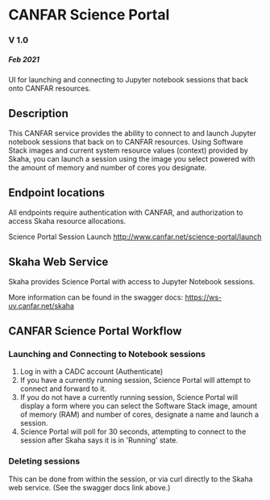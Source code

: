 # CANFAR Science Portal
### V 1.0
##### Feb 2021

UI for launching and connecting to Jupyter notebook sessions that back onto CANFAR resources. 

## Description
This CANFAR service provides the ability to connect to and launch Jupyter notebook sessions that back
on to CANFAR resources. Using Software Stack images and current system resource values (context) provided by Skaha, you can
launch a session using the image you select powered with the amount of memory and number of cores you designate. 

## Endpoint locations
All endpoints require authentication with CANFAR, and authorization to access Skaha resource allocations.

Science Portal Session Launch
http://www.canfar.net/science-portal/launch

## Skaha Web Service
Skaha provides Science Portal with access to Jupyter Notebook sessions. 

More information can be found in the swagger docs: https://ws-uv.canfar.net/skaha

## CANFAR Science Portal Workflow

### Launching and Connecting to Notebook sessions

1) Log in with a CADC account (Authenticate)
2) If you have a currently running session, Science Portal will attempt to connect and forward to it.
3) If you do not have a currently running session, Science Portal will display a form where
you can select the Software Stack image, amount of memory (RAM) and number of cores, designate
a name and launch a session.
4) Science Portal will poll for 30 seconds, attempting to connect to the session after Skaha 
says it is in 'Running' state. 

### Deleting sessions
This can be done from within the session, or via curl directly to the Skaha web service. (See the swagger
docs link above.)

